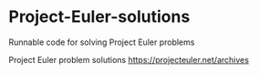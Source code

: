 # Project-Euler-solutions
Runnable code for solving Project Euler problems

Project Euler problem solutions https://projecteuler.net/archives
